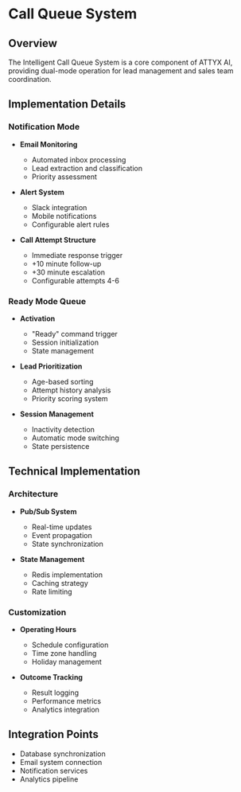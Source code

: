 # Call Queue System

## Overview
The Intelligent Call Queue System is a core component of ATTYX AI, providing dual-mode operation for lead management and sales team coordination.

## Implementation Details

### Notification Mode
- **Email Monitoring**
  - Automated inbox processing
  - Lead extraction and classification
  - Priority assessment

- **Alert System**
  - Slack integration
  - Mobile notifications
  - Configurable alert rules

- **Call Attempt Structure**
  - Immediate response trigger
  - +10 minute follow-up
  - +30 minute escalation
  - Configurable attempts 4-6

### Ready Mode Queue
- **Activation**
  - "Ready" command trigger
  - Session initialization
  - State management

- **Lead Prioritization**
  - Age-based sorting
  - Attempt history analysis
  - Priority scoring system

- **Session Management**
  - Inactivity detection
  - Automatic mode switching
  - State persistence

## Technical Implementation

### Architecture
- **Pub/Sub System**
  - Real-time updates
  - Event propagation
  - State synchronization

- **State Management**
  - Redis implementation
  - Caching strategy
  - Rate limiting

### Customization
- **Operating Hours**
  - Schedule configuration
  - Time zone handling
  - Holiday management

- **Outcome Tracking**
  - Result logging
  - Performance metrics
  - Analytics integration

## Integration Points
- Database synchronization
- Email system connection
- Notification services
- Analytics pipeline
